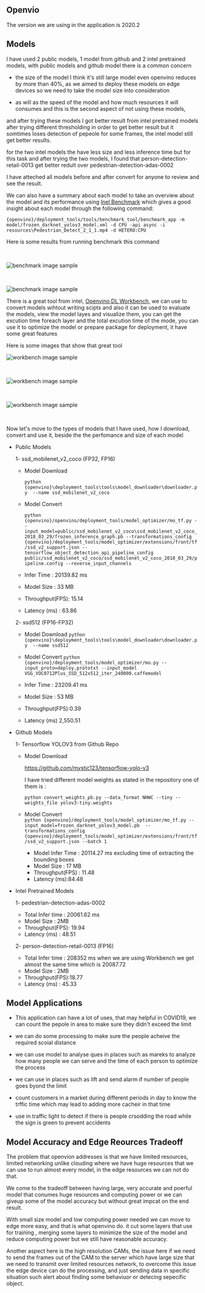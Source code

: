 ## Openvio 

  The version we are using in the application is 2020.2
  
## Models

I have used 2 public models, 1 model from github and 2 intel pretrained models, with public models and github model there is a common concern

- the size of the model I think it's still large model even openvino reduces by more than 40%, as we aimed to deploy these models on edge devices so we need to take the model size into consideration

-  as will as the speed of the model and how much resources it will consumes and this is the second aspect of not using these models, 

and after trying these models I got better result from intel pretrained models after trying different thresholding in order to get better result but it somtimes loses detection of pepeole for some frames, the intel model still get better results.

for the two intel models the have less size and less inference time but for this task and after trying the two models, I found that person-detection-retail-0013 get better redult over pedestrian-detection-adas-0002  

I have atteched all models before and after convert for anyone to review and see the result.

We can also have a summary about each model to take an overview about the model and its performance using [Inel Benchmark](https://docs.openvinotoolkit.org/latest/_inference_engine_samples_benchmark_app_README.html) which gives a good insight about each model through the following command:

```{openvino}/deployment_tools/tools/benchmark_tool/benchmark_app -m model/frozen_darknet_yolov3_model.xml -d CPU -api async -i resources\Pedestrian_Detect_2_1_1.mp4 -d HETERO:CPU``` 

Here is some results from running benchmark this command

<br/>

![benchmark image sample](./benchmark_images/frozen_darknet_yolov3_model.png)

<br/>

![benchmark image sample](./benchmark_images/person-detection-retail-0013(FP16).png)

There is a great tool from intel, [Openvino DL Workbench](https://docs.openvinotoolkit.org/latest/_docs_Workbench_DG_Install_Workbench.html), we can use to convert models wihtout writing scipts and also it can be used to evaluate the models, view the model layes and visualize them, you can get the excution time foreach layer and the total excution time of the mode, you can use it to optimize the model or prepare package for deployment, it have some great features

Here is some images that show that great tool


![workbench image sample](./worknech_model/workbench.png)

<br/>

![workbench image sample](./worknech_model/workbench2.png)

<br/>

![workbench image sample](./worknech_model/workbench3.png)

<br/>

Now let's move to the types of models that I have used, how I download, convert and use it, beside the the perfomance and size of each model

- Public Models

  1- ssd_mobilenet_v2_coco (FP32, FP16)

    - Model Download
    
      ```python {openvino}\deployment_tools\tools\model_downloader\downloader.py  --name ssd_mobilenet_v2_coco```

    - Model Convert<br/>

      ```python {openvino}/openvino/deployment_tools/model_optimizer/mo_tf.py --input_model=public/ssd_mobilenet_v2_coco\ssd_mobilenet_v2_coco_2018_03_29/frozen_inference_graph.pb --transformations_config {openvino}/deployment_tools/model_optimizer/extensions/front/tf/ssd_v2_support.json --tensorflow_object_detection_api_pipeline_config public/ssd_mobilenet_v2_coco/ssd_mobilenet_v2_coco_2018_03_29/pipeline.config --reverse_input_channels ```
      

    - Infer Time : 20139.82 ms
    - Model Size : 33 MB
    - Throughput(FPS): 15.14
    - Latency (ms) : 63.86


  2- ssd512 (FP16-FP32)

    - Model Download
      ```python {openvino}\deployment_tools\tools\model_downloader\downloader.py  --name ssd512```

    - Model Convert
      ```python {openvino}/deployment_tools/model_optimizer/mo.py --input_proto=deploy.prototxt --input_model VGG_VOC0712Plus_SSD_512x512_iter_240000.caffemodel```

    - Infer Time : 23209.41 ms
    - Model Size : 53 MB
    - Throughput(FPS):0.39
    - Latency (ms) 2,550.51


- Github Models

  1- Tensorflow YOLOV3 from Github Repo

    - Model Download
      
      https://github.com/mystic123/tensorflow-yolo-v3

      I have tried different model weights as stated in the repository one of them is :

        ```python convert_weights_pb.py --data_format NHWC --tiny --weights_file yolov3-tiny.weights```
    
    - Model Convert <br/>
      ```python {openvino}/deployment_tools/model_optimizer/mo_tf.py --input_model=frozen_darknet_yolov3_model.pb  --transformations_config {openvino}/deployment_tools/model_optimizer/extensions/front/tf/ssd_v2_support.json --batch 1```


      - Model Infer Time : 20114.27 ms  excluding time of extracting the bounding boxes
      - Model Size : 17 MB
      - Throughput(FPS) : 11.48
      - Latency (ms):84.48

- Intel Pretrained Models

  1- pedestrian-detection-adas-0002

    - Total Infer time : 20061.62 ms
    - Model Size : 2MB
    - Throughput(FPS): 19.94
    - Latency (ms) : 48.51


  2- person-detection-retail-0013 (FP16)
    - Total Infer time : 208352 ms when we are using Workbench we get almost the same time which is 20087.72
    - Model Size : 2MB
    - Throughput(FPS):18.77
    - Latency (ms) : 45.33


## Model Applications

- This application can have a lot of uses, that may helpful in COVID19, we can count the pepole in area to make sure they didn't exceed the limit

- we can do some processing to make sure the people acheive the required scoial distance

- we can use model to analyse ques in places such as mareks to analyze how many people we can serve and the time of each person to optimize the process

- we can use in places such as lift and send alarm if number of people goes byond the limit

- count customers in a market during different periods in day to know the trffic time which may lead to adding more cacheir in that time

- use in traffic light to detect if there is people crsodding the road while the sign is green to prevent accidents  

## Model Accuracy and Edge Reources Tradeoff

 The problem that openvion addresses is that we have limited resources, limited networking unlike clouding where  we have huge resources that we can use to run almost every model, in the edge resources we can not do that.
 
 We come to the tradeoff between having large, very accurate and poerful model that conumes huge resources and computing power or we can giveup some of the model accuracy but without great impcat on the end result.
  
 With small size model and low computing power needed we can move to edge more easy, and that is what openvino do. it cut some layers that use for training , merging some layers to minimize the size of the model and reduce computing power but we still have reasonable accuracy. 
  
 Another aspect here is the high resolution CAMs, the issue here if we need to send the frames out of the CAM to the server which have large size that we need to transmit over limited resources network, to overcome this issue the edge device can do the processing, and just sending data in specific situation such alert about finding some behaviuor or detecing sepecific object.
